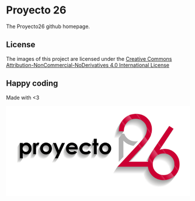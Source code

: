 # Proyecto 26
The Proyecto26 github homepage.

## License
The images of this project are licensed under the [Creative Commons Attribution-NonCommercial-NoDerivatives 4.0 International License](http://creativecommons.org/licenses/by-nc-nd/4.0/)

## Happy coding
Made with <3

![Proyecto 26](img/v3-a-01.svg)
